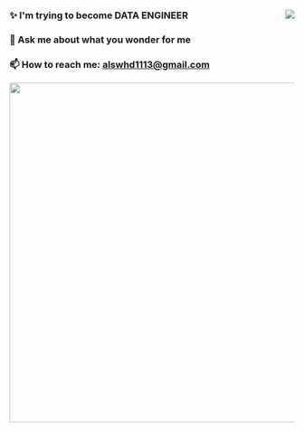 
### <a href = "https://solved.ac/profile/alswhd1113"> <img align='right' src="http://mazassumnida.wtf/api/v2/generate_badge?boj=alswhd1113"></a>
### ✨ I'm trying to become DATA ENGINEER
### 💬 Ask me about what you wonder for me
### 📫 How to reach me: alswhd1113@gmail.com

<!--
**ma-an-jong/ma-an-jong** is a ✨ _special_ 🌱 repository because its `README.md` (this file) appears on your GitHub profile.

Here are some ideas to get you started:
### Hi there 👋
- 🔭 I’m currently working on ...
- 🌱 I’m currently learning ...
- 👯 I’m looking to collaborate on ...
- 🤔 I’m looking for help with ...
- 💬 Ask me about ...
- 📫 How to reach me: ...
- 😄 Pronouns: ...
- ⚡ Fun fact: ...



-->

<div align="center">
<a href = "https://www.credential.net/embed/3c4c8ecb-8ae2-4c49-a167-183ff623f9ea">
<img src="https://api.accredible.com/v1/frontend/credential_website_embed_image/certificate/45247633?style=flat-square&logo=HTML5&logoColor=white" style="width:600px"/>
</a>
</div>

<!--
<img src="https://api.accredible.com/v1/frontend/credential_website_embed_image/badge/45247633?style=flat-square&logo=HTML5&logoColor=white" style = "background-color: white"/>
-->




